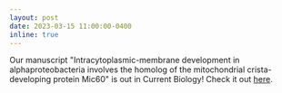 ```yaml
---
layout: post
date: 2023-03-15 11:00:00-0400
inline: true
---
```


Our manuscript "Intracytoplasmic-membrane development in alphaproteobacteria involves the homolog of the mitochondrial crista-developing protein Mic60" is out in Current Biology! Check it out [here](https://doi.org/10.1016/j.cub.2023.02.059).

